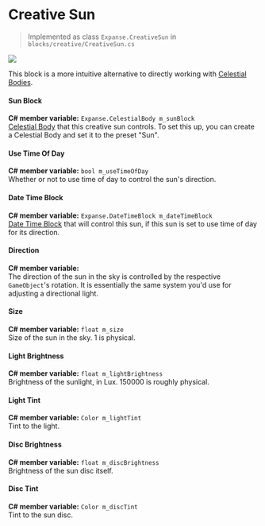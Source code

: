 # Creative Sun

> Implemented as class `Expanse.CreativeSun` in `blocks/creative/CreativeSun.cs`

<div class="img-block">
    <div class="img-row">
        <div class="img-col"><img src="img/celestial_bodies/sun.jpg"/></div>
    </div>
</div>

This block is a more intuitive alternative to directly working with [Celestial Bodies](editor/blocks/celestial_body_block.md).

#### Sun Block

**C# member variable:** `Expanse.CelestialBody m_sunBlock` \
[Celestial Body](editor/blocks/celestial_body_block.md) that this creative sun controls. To set this up, you can create a Celestial Body and set it to the preset "Sun".

#### Use Time Of Day

**C# member variable:** `bool m_useTimeOfDay` \
Whether or not to use time of day to control the sun's direction.

#### Date Time Block

**C# member variable:** `Expanse.DateTimeBlock m_dateTimeBlock` \
[Date Time Block](editor/blocks/date_time_block.md) that will control this sun, if this sun is set to use time of day for its direction.

#### Direction

**C# member variable:** \
The direction of the sun in the sky is controlled by the respective `GameObject`'s rotation. It is essentially the same system you'd use for adjusting a directional light.

#### Size

**C# member variable:** `float m_size` \
Size of the sun in the sky. 1 is physical.

#### Light Brightness

**C# member variable:** `float m_lightBrightness` \
Brightness of the sunlight, in Lux. 150000 is roughly physical.

#### Light Tint

**C# member variable:** `Color m_lightTint` \
Tint to the light.

#### Disc Brightness

**C# member variable:** `float m_discBrightness` \
Brightness of the sun disc itself.

#### Disc Tint

**C# member variable:** `Color m_discTint` \
Tint to the sun disc.
